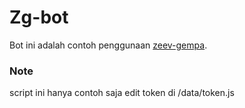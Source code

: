 # Zg-bot

Bot ini adalah contoh penggunaan [zeev-gempa](https://www.npmjs.com/package/zeev-gempa).

### Note
script ini hanya contoh saja
edit token di /data/token.js